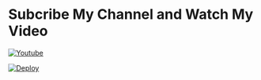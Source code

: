 # Subcribe My Channel and Watch My Video

[![Youtube](https://img.shields.io/badge/Cyber%20Draxo%20YouTube%20Channel-ff0000?style=flat&labelColor=224242&logoColor=white&for-the-badge&logo=youtube)](https://youtube.com/channel/UC-P4xVFvCgqQuUx9PrN2DIA)

[![Deploy](https://www.herokucdn.com/deploy/button.svg)](https://heroku.com/deploy?template=https://github.com/DarkKiller-Official/QueenNatsumi)
